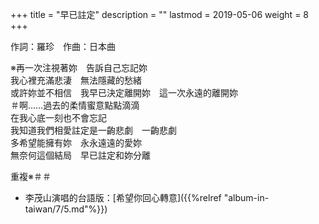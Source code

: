 +++
title = "早已註定"
description = ""
lastmod = 2019-05-06
weight = 8
+++

作詞：羅珍　作曲：日本曲

※再一次注視著妳　告訴自己忘記妳  
我心裡充滿悲淒　無法隱藏的愁緒  
或許妳並不相信　我早已決定離開妳　這一次永遠的離開妳  
＃啊……過去的柔情蜜意點點滴滴  
在我心底一刻也不會忘記  
我知道我們相愛註定是一齣悲劇　一齣悲劇  
多希望能擁有妳　永永遠遠的愛妳  
無奈何這個結局　早已註定和妳分離  

重複※＃＃

* 李茂山演唱的台語版：[希望你回心轉意]({{%relref "album-in-taiwan/7/5.md"%}}) 